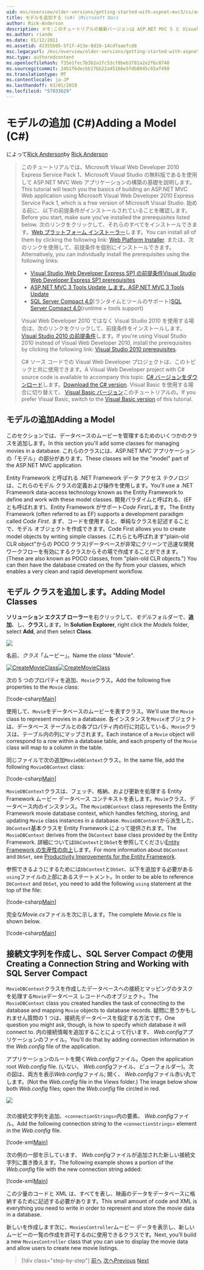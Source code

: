 ```yaml
---
uid: mvc/overview/older-versions/getting-started-with-aspnet-mvc3/cs/adding-a-model
title: モデルを追加する (c#) |Microsoft Docs
author: Rick-Anderson
description: メモ:このチュートリアルの最新バージョンは ASP.NET MVC 5 と Visual Studio 2013 を使用します。 安全なはるかに簡単に従い、デモをお勧めしています.
ms.author: riande
ms.date: 01/12/2011
ms.assetid: 42355b95-5f1f-413e-8d16-14cdfaaefcd8
msc.legacyurl: /mvc/overview/older-versions/getting-started-with-aspnet-mvc3/cs/adding-a-model
msc.type: authoredcontent
ms.openlocfilehash: f35e1fec7b3b2a1fc53cf8beb3781a2e2f6c8740
ms.sourcegitcommit: 24b1f6decbb17bb22a45166e5fdb0845c65af498
ms.translationtype: MT
ms.contentlocale: ja-JP
ms.lasthandoff: 03/01/2019
ms.locfileid: "57033629"
---
```

<a name="adding-a-model-c"></a><span data-ttu-id="7d0f1-104">モデルの追加 (C#)</span><span class="sxs-lookup"><span data-stu-id="7d0f1-104">Adding a Model (C#)</span></span>
====================
<span data-ttu-id="7d0f1-105">によって[Rick Anderson]((https://twitter.com/RickAndMSFT))</span><span class="sxs-lookup"><span data-stu-id="7d0f1-105">by [Rick Anderson]((https://twitter.com/RickAndMSFT))</span></span>

> <span data-ttu-id="7d0f1-106">このチュートリアルでは、Microsoft Visual Web Developer 2010 Express Service Pack 1、Microsoft Visual Studio の無料版であるを使用して ASP.NET MVC Web アプリケーションの構築の基礎を説明します。</span><span class="sxs-lookup"><span data-stu-id="7d0f1-106">This tutorial will teach you the basics of building an ASP.NET MVC Web application using Microsoft Visual Web Developer 2010 Express Service Pack 1, which is a free version of Microsoft Visual Studio.</span></span> <span data-ttu-id="7d0f1-107">始める前に、以下の前提条件がインストールされていることを確認します。</span><span class="sxs-lookup"><span data-stu-id="7d0f1-107">Before you start, make sure you've installed the prerequisites listed below.</span></span> <span data-ttu-id="7d0f1-108">次のリンクをクリックして、それらのすべてをインストールできます。[Web プラットフォーム インストーラー](https://www.microsoft.com/web/gallery/install.aspx?appid=VWD2010SP1Pack)します。</span><span class="sxs-lookup"><span data-stu-id="7d0f1-108">You can install all of them by clicking the following link: [Web Platform Installer](https://www.microsoft.com/web/gallery/install.aspx?appid=VWD2010SP1Pack).</span></span> <span data-ttu-id="7d0f1-109">または、次のリンクを使用して、前提条件を個別にインストールできます。</span><span class="sxs-lookup"><span data-stu-id="7d0f1-109">Alternatively, you can individually install the prerequisites using the following links:</span></span>
> 
> - [<span data-ttu-id="7d0f1-110">Visual Studio Web Developer Express SP1 の前提条件</span><span class="sxs-lookup"><span data-stu-id="7d0f1-110">Visual Studio Web Developer Express SP1 prerequisites</span></span>](https://www.microsoft.com/web/gallery/install.aspx?appid=VWD2010SP1Pack)
> - [<span data-ttu-id="7d0f1-111">ASP.NET MVC 3 Tools Update します。</span><span class="sxs-lookup"><span data-stu-id="7d0f1-111">ASP.NET MVC 3 Tools Update</span></span>](https://www.microsoft.com/web/gallery/install.aspx?appsxml=&amp;appid=MVC3)
> - <span data-ttu-id="7d0f1-112">[SQL Server Compact 4.0](https://www.microsoft.com/web/gallery/install.aspx?appid=SQLCE;SQLCEVSTools_4_0)(ランタイムとツールのサポート)</span><span class="sxs-lookup"><span data-stu-id="7d0f1-112">[SQL Server Compact 4.0](https://www.microsoft.com/web/gallery/install.aspx?appid=SQLCE;SQLCEVSTools_4_0)(runtime + tools support)</span></span>
> 
> <span data-ttu-id="7d0f1-113">Visual Web Developer 2010 ではなく Visual Studio 2010 を使用する場合は、次のリンクをクリックして、前提条件をインストールします。[Visual Studio 2010 の前提条件](https://www.microsoft.com/web/gallery/install.aspx?appsxml=&amp;appid=VS2010SP1Pack)します。</span><span class="sxs-lookup"><span data-stu-id="7d0f1-113">If you're using Visual Studio 2010 instead of Visual Web Developer 2010, install the prerequisites by clicking the following link: [Visual Studio 2010 prerequisites](https://www.microsoft.com/web/gallery/install.aspx?appsxml=&amp;appid=VS2010SP1Pack).</span></span>
> 
> <span data-ttu-id="7d0f1-114">C# ソース コードでの Visual Web Developer プロジェクトは、このトピックと共に使用できます。</span><span class="sxs-lookup"><span data-stu-id="7d0f1-114">A Visual Web Developer project with C# source code is available to accompany this topic.</span></span> <span data-ttu-id="7d0f1-115">[C# バージョンをダウンロード](https://code.msdn.microsoft.com/Introduction-to-MVC-3-10d1b098)します。</span><span class="sxs-lookup"><span data-stu-id="7d0f1-115">[Download the C# version](https://code.msdn.microsoft.com/Introduction-to-MVC-3-10d1b098).</span></span> <span data-ttu-id="7d0f1-116">Visual Basic を使用する場合に切り替えて、 [Visual Basic バージョン](../vb/adding-a-model.md)このチュートリアルの。</span><span class="sxs-lookup"><span data-stu-id="7d0f1-116">If you prefer Visual Basic, switch to the [Visual Basic version](../vb/adding-a-model.md) of this tutorial.</span></span>


## <a name="adding-a-model"></a><span data-ttu-id="7d0f1-117">モデルの追加</span><span class="sxs-lookup"><span data-stu-id="7d0f1-117">Adding a Model</span></span>

<span data-ttu-id="7d0f1-118">このセクションでは、データベースのムービーを管理するためのいくつかのクラスを追加します。</span><span class="sxs-lookup"><span data-stu-id="7d0f1-118">In this section you'll add some classes for managing movies in a database.</span></span> <span data-ttu-id="7d0f1-119">これらのクラスには、ASP.NET MVC アプリケーションの「モデル」の部分があります。</span><span class="sxs-lookup"><span data-stu-id="7d0f1-119">These classes will be the "model" part of the ASP.NET MVC application.</span></span>

<span data-ttu-id="7d0f1-120">Entity Framework と呼ばれる .NET Framework データ アクセス テクノロジは、これらのモデル クラスの定義および操作を使用します。</span><span class="sxs-lookup"><span data-stu-id="7d0f1-120">You'll use a .NET Framework data-access technology known as the Entity Framework to define and work with these model classes.</span></span> <span data-ttu-id="7d0f1-121">開発パラダイムと呼ばれる、(EF とも呼ばれます)、Entity Framework がサポート*Code First*します。</span><span class="sxs-lookup"><span data-stu-id="7d0f1-121">The Entity Framework (often referred to as EF) supports a development paradigm called *Code First*.</span></span> <span data-ttu-id="7d0f1-122">まず、コードを使用すると、単純なクラスを記述することで、モデル オブジェクトを作成できます。</span><span class="sxs-lookup"><span data-stu-id="7d0f1-122">Code First allows you to create model objects by writing simple classes.</span></span> <span data-ttu-id="7d0f1-123">(これらとも呼ばれます"plain-old CLR object"からの POCO クラス)データベースが非常にクリーンで迅速な開発ワークフローを有効にするクラスからその場で作成することができます。</span><span class="sxs-lookup"><span data-stu-id="7d0f1-123">(These are also known as POCO classes, from "plain-old CLR objects.") You can then have the database created on the fly from your classes, which enables a very clean and rapid development workflow.</span></span>

## <a name="adding-model-classes"></a><span data-ttu-id="7d0f1-124">モデル クラスを追加します。</span><span class="sxs-lookup"><span data-stu-id="7d0f1-124">Adding Model Classes</span></span>

<span data-ttu-id="7d0f1-125">**ソリューション エクスプ ローラー**を右クリックして、*モデル*フォルダーで、**追加**、し、**クラス**します。</span><span class="sxs-lookup"><span data-stu-id="7d0f1-125">In **Solution Explorer**, right click the *Models* folder, select **Add**, and then select **Class**.</span></span>

![](adding-a-model/_static/image1.png)

<span data-ttu-id="7d0f1-126">名前、*クラス*「ムービー」。</span><span class="sxs-lookup"><span data-stu-id="7d0f1-126">Name the *class* "Movie".</span></span>

<span data-ttu-id="7d0f1-127">[![CreateMovieClass](adding-a-model/_static/image3.png)](adding-a-model/_static/image2.png)</span><span class="sxs-lookup"><span data-stu-id="7d0f1-127">[![CreateMovieClass](adding-a-model/_static/image3.png)](adding-a-model/_static/image2.png)</span></span>

<span data-ttu-id="7d0f1-128">次の 5 つのプロパティを追加、`Movie`クラス。</span><span class="sxs-lookup"><span data-stu-id="7d0f1-128">Add the following five properties to the `Movie` class:</span></span>

[!code-csharp[Main](adding-a-model/samples/sample1.cs)]

<span data-ttu-id="7d0f1-129">使用して、`Movie`をデータベースのムービーを表すクラス。</span><span class="sxs-lookup"><span data-stu-id="7d0f1-129">We'll use the `Movie` class to represent movies in a database.</span></span> <span data-ttu-id="7d0f1-130">各インスタンスを`Movie`オブジェクトは、データベース テーブルとの各プロパティ内の行に対応している、`Movie`クラスは、テーブル内の列にマップされます。</span><span class="sxs-lookup"><span data-stu-id="7d0f1-130">Each instance of a `Movie` object will correspond to a row within a database table, and each property of the `Movie` class will map to a column in the table.</span></span>

<span data-ttu-id="7d0f1-131">同じファイルで次の追加`MovieDBContext`クラス。</span><span class="sxs-lookup"><span data-stu-id="7d0f1-131">In the same file, add the following `MovieDBContext` class:</span></span>

[!code-csharp[Main](adding-a-model/samples/sample2.cs)]

<span data-ttu-id="7d0f1-132">`MovieDBContext`クラスは、フェッチ、格納、および更新を処理する Entity Framework ムービー データベース コンテキストを表します。`Movie`クラス、データベース内のインスタンス。</span><span class="sxs-lookup"><span data-stu-id="7d0f1-132">The `MovieDBContext` class represents the Entity Framework movie database context, which handles fetching, storing, and updating `Movie` class instances in a database.</span></span> <span data-ttu-id="7d0f1-133">`MovieDBContext`から派生した、`DbContext`基本クラスを Entity Framework によって提供されます。</span><span class="sxs-lookup"><span data-stu-id="7d0f1-133">The `MovieDBContext` derives from the `DbContext` base class provided by the Entity Framework.</span></span> <span data-ttu-id="7d0f1-134">詳細については`DbContext`と`DbSet`を参照してください[Entity Framework の生産性の向上](https://blogs.msdn.com/b/efdesign/archive/2010/06/21/productivity-improvements-for-the-entity-framework.aspx?wa=wsignin1.0)します。</span><span class="sxs-lookup"><span data-stu-id="7d0f1-134">For more information about `DbContext` and `DbSet`, see [Productivity Improvements for the Entity Framework](https://blogs.msdn.com/b/efdesign/archive/2010/06/21/productivity-improvements-for-the-entity-framework.aspx?wa=wsignin1.0).</span></span>

<span data-ttu-id="7d0f1-135">参照できるようにするためには`DbContext`と`DbSet`、以下を追加する必要がある`using`ファイルの上部にあるステートメント。</span><span class="sxs-lookup"><span data-stu-id="7d0f1-135">In order to be able to reference `DbContext` and `DbSet`, you need to add the following `using` statement at the top of the file:</span></span>

[!code-csharp[Main](adding-a-model/samples/sample3.cs)]

<span data-ttu-id="7d0f1-136">完全な*Movie.cs*ファイルを次に示します。</span><span class="sxs-lookup"><span data-stu-id="7d0f1-136">The complete *Movie.cs* file is shown below.</span></span>

[!code-csharp[Main](adding-a-model/samples/sample4.cs)]

## <a name="creating-a-connection-string-and-working-with-sql-server-compact"></a><span data-ttu-id="7d0f1-137">接続文字列を作成し、SQL Server Compact の使用</span><span class="sxs-lookup"><span data-stu-id="7d0f1-137">Creating a Connection String and Working with SQL Server Compact</span></span>

<span data-ttu-id="7d0f1-138">`MovieDBContext`クラスを作成したデータベースへの接続とマッピングのタスクを処理する`Movie`データベース レコードへのオブジェクト。</span><span class="sxs-lookup"><span data-stu-id="7d0f1-138">The `MovieDBContext` class you created handles the task of connecting to the database and mapping `Movie` objects to database records.</span></span> <span data-ttu-id="7d0f1-139">疑問に思うかもしれません質問の 1 つは、接続先データベースを指定する方法です。</span><span class="sxs-lookup"><span data-stu-id="7d0f1-139">One question you might ask, though, is how to specify which database it will connect to.</span></span> <span data-ttu-id="7d0f1-140">内の接続情報を追加することによって行います、 *Web.config*アプリケーションのファイル。</span><span class="sxs-lookup"><span data-stu-id="7d0f1-140">You'll do that by adding connection information in the *Web.config* file of the application.</span></span>

<span data-ttu-id="7d0f1-141">アプリケーションのルートを開く*Web.config*ファイル。</span><span class="sxs-lookup"><span data-stu-id="7d0f1-141">Open the application root *Web.config* file.</span></span> <span data-ttu-id="7d0f1-142">(いない、 *Web.config*ファイル、*ビュー*フォルダー)。次の図は、両方を表示*Web.config*ファイル; 開く、 *Web.config*ファイル赤い丸でします。</span><span class="sxs-lookup"><span data-stu-id="7d0f1-142">(Not the *Web.config* file in the *Views* folder.) The image below show both *Web.config* files; open the *Web.config* file circled in red.</span></span>

![](adding-a-model/_static/image4.png)

### 

<span data-ttu-id="7d0f1-143">次の接続文字列を追加、`<connectionStrings>`内の要素、 *Web.config*ファイル。</span><span class="sxs-lookup"><span data-stu-id="7d0f1-143">Add the following connection string to the `<connectionStrings>` element in the *Web.config* file.</span></span>

[!code-xml[Main](adding-a-model/samples/sample5.xml)]

<span data-ttu-id="7d0f1-144">次の例の一部を示しています、 *Web.config*ファイルが追加された新しい接続文字列に置き換えます。</span><span class="sxs-lookup"><span data-stu-id="7d0f1-144">The following example shows a portion of the *Web.config* file with the new connection string added:</span></span>

[!code-xml[Main](adding-a-model/samples/sample6.xml)]

<span data-ttu-id="7d0f1-145">この少量のコードと XML は、すべてを表し、映画のデータをデータベースに格納するために記述する必要があります。</span><span class="sxs-lookup"><span data-stu-id="7d0f1-145">This small amount of code and XML is everything you need to write in order to represent and store the movie data in a database.</span></span>

<span data-ttu-id="7d0f1-146">新しいを作成します次に、`MoviesController`ムービー データを表示し、新しいムービーの一覧の作成を許可するのに使用できるクラスです。</span><span class="sxs-lookup"><span data-stu-id="7d0f1-146">Next, you'll build a new `MoviesController` class that you can use to display the movie data and allow users to create new movie listings.</span></span>

> [!div class="step-by-step"]
> <span data-ttu-id="7d0f1-147">[前へ](adding-a-view.md)
> [次へ](accessing-your-models-data-from-a-controller.md)</span><span class="sxs-lookup"><span data-stu-id="7d0f1-147">[Previous](adding-a-view.md)
[Next](accessing-your-models-data-from-a-controller.md)</span></span>
